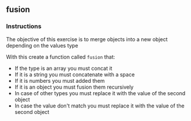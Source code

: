 ## fusion

### Instructions

The objective of this exercise is to merge objects into a new object depending on the values type

With this create a function called `fusion` that:
- If the type is an array you must concat it
- If it is a string you must concatenate with a space
- If it is numbers you must added them
- If it is an object you must fusion them recursively
- In case of other types you must replace it with the value of the second object
- In case the value don't match you must replace it with the value of the second object